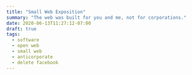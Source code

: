 ```yaml
---
title: "Small Web Exposition"
summary: "The web was built for you and me, not for corporations."
date: 2020-06-13T11:27:12-07:00
draft: true
tags:
  - software
  - open web
  - small web
  - anticorporate
  - delete facebook
---
```

